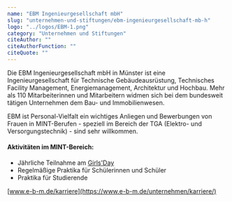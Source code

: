 ```yaml
---
name: "EBM Ingenieurgesellschaft mbH"
slug: "unternehmen-und-stiftungen/ebm-ingenieurgesellschaft-mb-h"
logo: "../logos/EBM-1.png"
category: "Unternehmen und Stiftungen"
citeAuthor: ""
citeAuthorFunction: ""
citeQuote: ""
---
```


Die EBM Ingenieurgesellschaft mbH in Münster ist eine Ingenieurgesellschaft für Technische Gebäudeausrüstung, Technisches Facility Management, Energiemanagement, Architektur und Hochbau. Mehr als 110 Mitarbeiterinnen und Mitarbeitern widmen sich bei dem bundesweit tätigen Unternehmen dem Bau- und Immobilienwesen.

EBM ist Personal-Vielfalt ein wichtiges Anliegen und Bewerbungen von Frauen in MINT-Berufen - speziell im Bereich der TGA (Elektro- und Versorgungstechnik) - sind sehr willkommen.

#### Aktivitäten im MINT-Bereich:

- Jährliche Teilnahme am [Girls'Day](https://www.girls-day.de/)
- Regelmäßige Praktika für Schülerinnen und Schüler
- Praktika für Studierende

[www.e-b-m.de/karriere](https://www.e-b-m.de/unternehmen/karriere/)
